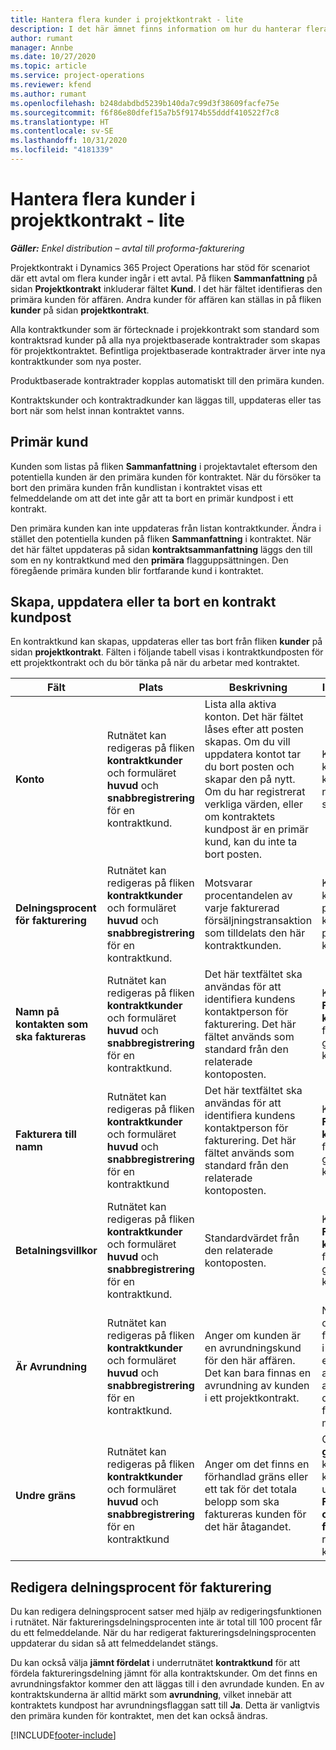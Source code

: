 ```yaml
---
title: Hantera flera kunder i projektkontrakt - lite
description: I det här ämnet finns information om hur du hanterar flera kunder i projektkontrakt.
author: rumant
manager: Annbe
ms.date: 10/27/2020
ms.topic: article
ms.service: project-operations
ms.reviewer: kfend
ms.author: rumant
ms.openlocfilehash: b248dabdbd5239b140da7c99d3f38609facfe75e
ms.sourcegitcommit: f6f86e80dfef15a7b5f9174b55dddf410522f7c8
ms.translationtype: HT
ms.contentlocale: sv-SE
ms.lasthandoff: 10/31/2020
ms.locfileid: "4181339"
---
```

# <a name="manage-multiple-customers-on-project-contracts---lite"></a>Hantera flera kunder i projektkontrakt - lite

_**Gäller:** Enkel distribution – avtal till proforma-fakturering_

Projektkontrakt i Dynamics 365 Project Operations har stöd för scenariot där ett avtal om flera kunder ingår i ett avtal. På fliken **Sammanfattning** på sidan **Projektkontrakt** inkluderar fältet **Kund**. I det här fältet identifieras den primära kunden för affären. Andra kunder för affären kan ställas in på fliken **kunder** på sidan **projektkontrakt**.

Alla kontraktkunder som är förtecknade i projekkontrakt som standard som kontraktsrad kunder på alla nya projektbaserade kontraktrader som skapas för projektkontraktet. Befintliga projektbaserade kontraktrader ärver inte nya kontraktkunder som nya poster.

Produktbaserade kontraktrader kopplas automatiskt till den primära kunden.

Kontraktskunder och kontraktradkunder kan läggas till, uppdateras eller tas bort när som helst innan kontraktet vanns.

## <a name="primary-customer"></a>Primär kund

Kunden som listas på fliken **Sammanfattning** i projektavtalet eftersom den potentiella kunden är den primära kunden för kontraktet. När du försöker ta bort den primära kunden från kundlistan i kontraktet visas ett felmeddelande om att det inte går att ta bort en primär kundpost i ett kontrakt.

Den primära kunden kan inte uppdateras från listan kontraktkunder. Ändra i stället den potentiella kunden på fliken **Sammanfattning** i kontraktet. När det här fältet uppdateras på sidan **kontraktsammanfattning** läggs den till som en ny kontraktkund med den **primära** flagguppsättningen. Den föregående primära kunden blir fortfarande kund i kontraktet.

## <a name="create-update-or-delete-a-contract-customer-record"></a>Skapa, uppdatera eller ta bort en kontrakt kundpost

En kontraktkund kan skapas, uppdateras eller tas bort från fliken **kunder** på sidan **projektkontrakt**. Fälten i följande tabell visas i kontraktkundposten för ett projektkontrakt och du bör tänka på när du arbetar med kontraktet.

| Fält | Plats | Beskrivning | Inverkan nedströms |
| --- | --- | --- | --- |
| **Konto** | Rutnätet kan redigeras på fliken **kontraktkunder** och formuläret **huvud** och **snabbregistrering** för en kontraktkund. | Lista alla aktiva konton. Det här fältet låses efter att posten skapas. Om du vill uppdatera kontot tar du bort posten och skapar den på nytt. Om du har registrerat verkliga värden, eller om kontraktets kundpost är en primär kund, kan du inte ta bort posten. | Kontraktskunder kopieras över som kontraktradkunder när en kontraktrad skapas. |
| **Delningsprocent för fakturering** | Rutnätet kan redigeras på fliken **kontraktkunder** och formuläret **huvud** och **snabbregistrering** för en kontraktkund. | Motsvarar procentandelen av varje fakturerad försäljningstransaktion som tilldelats den här kontraktkunden. | Kopieras till nya kontraktrader och till projektets kontraktsradkunder på nya projekt kontraktrader. |
| **Namn på kontakten som ska faktureras** | Rutnätet kan redigeras på fliken **kontraktkunder** och formuläret **huvud** och **snabbregistrering** för en kontraktkund. | Det här textfältet ska användas för att identifiera kundens kontaktperson för fakturering. Det här fältet används som standard från den relaterade kontoposten. | Kopieras till fältet **Fakturera till kontraktnamn** på fakturan som genereras för kunden. |
| **Fakturera till namn** | Rutnätet kan redigeras på fliken **kontraktkunder** och formuläret **huvud** och **snabbregistrering** för en kontraktkund | Det här textfältet ska användas för att identifiera kundens kontaktperson för fakturering. Det här fältet används som standard från den relaterade kontoposten. | Kopieras till fältet **Fakturera till kontraktnamn** på fakturan som genereras för kunden. |
| **Betalningsvillkor** | Rutnätet kan redigeras på fliken **kontraktkunder** och formuläret **huvud** och **snabbregistrering** för en kontraktkund. | Standardvärdet från den relaterade kontoposten. | Kopieras till fältet **Fakturera till kontraktnamn** på fakturan som genereras för kunden. |
| **Är Avrundning** | Rutnätet kan redigeras på fliken **kontraktkunder** och formuläret **huvud** och **snabbregistrering** för en kontraktkund. | Anger om kunden är en avrundningskund för den här affären. Det kan bara finnas en avrundning av kunden i ett projektkontrakt. | När kostnads- och ofakturerade försäljningsdelningar i kvantitet leder till en avrundningsskillnad används den differensen på den faktiska som har mappats till kunden. |
| **Undre gräns** | Rutnätet kan redigeras på fliken **kontraktkunder** och formuläret **huvud** och **snabbregistrering** för en kontraktkund | Anger om det finns en förhandlad gräns eller ett tak för det totala belopp som ska faktureras kunden för det här åtagandet. | Gränsen **Undre gräns** upprättas på kontraktsnivå kommer att utvärderas den **Faktiska värden för ofakturerad försäljning** som refererar till den här kontraktkunden. |

## <a name="edit-billing-split-percentages"></a>Redigera delningsprocent för fakturering

Du kan redigera delningsprocent satser med hjälp av redigeringsfunktionen i rutnätet. När faktureringsdelningsprocenten inte är total till 100 procent får du ett felmeddelande. När du har redigerat faktureringsdelningsprocenten uppdaterar du sidan så att felmeddelandet stängs.

Du kan också välja **jämnt fördelat** i underrutnätet **kontraktkund** för att fördela faktureringsdelning jämnt för alla kontraktskunder. Om det finns en avrundningsfaktor kommer den att läggas till i den avrundade kunden. En av kontraktskunderna är alltid märkt som **avrundning**, vilket innebär att kontraktets kundpost har avrundningsflaggan satt till **Ja**. Detta är vanligtvis den primära kunden för kontraktet, men det kan också ändras.


[!INCLUDE[footer-include](../../includes/footer-banner.md)]
